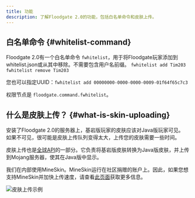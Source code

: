 ```yaml
---
title: 功能
description: 了解Floodgate 2.0的功能，包括白名单命令和皮肤上传。
---
```


## 白名单命令 {#whitelist-command}

Floodgate 2.0有一个白名单命令 `fwhitelist`，用于将Floodgate玩家添加到whitelist.json或从其中移除。不需要包含用户名前缀。
`fwhitelist add Tim203`
`fwhitelist remove Tim203`

您也可以指定UUID：`fwhitelist add 00000000-0000-0000-0009-01f64f65c7c3`

权限节点是 `floodgate.command.fwhitelist`。

## 什么是皮肤上传？ {#what-is-skin-uploading}
安装了Floodgate 2.0的服务器上，基岩版玩家的皮肤应该对Java版玩家可见。
如果不可见，很可能是皮肤上传队列变得太大，上传您的皮肤需要一些时间。

皮肤上传也是[全球API](/wiki/api/api.geysermc.org/global-api/)的一部分。它负责将基岩版皮肤转换为Java版皮肤，并上传到Mojang服务器，使其在Java版中显示。

我们在内部使用MineSkin。MineSkin运行在社区捐赠的账户上。因此，如果您想支持MineSkin并加快上传速度，请查看[此页面](https://mineskin.org/account)获取更多信息。

![皮肤上传示例](/img/wiki/skin_upload_example.png)
